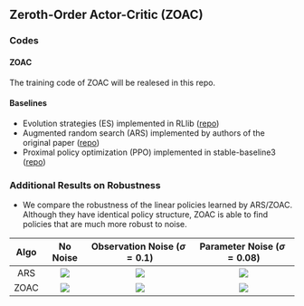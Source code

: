 ## Zeroth-Order Actor-Critic (ZOAC)
### Codes
#### ZOAC
The training code of ZOAC will be realesed in this repo.
#### Baselines
* Evolution strategies (ES) implemented in RLlib ([repo](https://github.com/ray-project/ray/tree/master/rllib))
* Augmented random search (ARS) implemented by authors of the original paper ([repo](https://github.com/modestyachts/ARS))
* Proximal policy optimization (PPO) implemented in stable-baseline3 ([repo](https://github.com/DLR-RM/stable-baselines3))
### Additional Results on Robustness
* We compare the robustness of the linear policies learned by ARS/ZOAC. Although they have identical policy structure, ZOAC is able to find policies that are much more robust to noise.

| Algo | No Noise | Observation Noise $(\sigma=0.1)$| Parameter Noise $(\sigma=0.08)$ |
|:---:|:---:|:---:|:---:|
| ARS | ![](figure/robust/ars_400.gif)  | ![](figure/robust/ars_400_obs0.1.gif) | ![](figure/robust/ars_300_para0.08.gif) |
| ZOAC | ![](figure/robust/zoacmat_300.gif)  | ![](figure/robust/zoacmat_300_obs0.1.gif) | ![](figure/robust/zoacmat_300_para0.08.gif) |